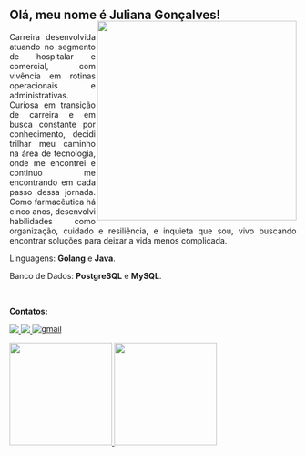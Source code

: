 ## Olá, meu nome é Juliana Gonçalves!

<img align="right" width="350px" style="margin-top:-20px" src=https://user-images.githubusercontent.com/93749428/230487511-41980192-be5e-4787-a083-70511034556a.png>

<p align="justify"> 
Carreira desenvolvida atuando no segmento de hospitalar e comercial, com vivência em rotinas operacionais e administrativas. Curiosa em transição de carreira e em busca constante por conhecimento, decidi trilhar meu caminho na área de tecnologia, onde me encontrei e continuo me encontrando em cada passo dessa jornada. Como farmacêutica há cinco anos, desenvolvi habilidades como organização, cuidado e resiliência, e inquieta que sou, vivo buscando encontrar soluções para deixar a vida menos complicada.
</p>

<p align="left">
Linguagens: <strong>Golang</strong> e <strong>Java</strong>.
</p>

<p align="left">
Banco de Dados: <strong>PostgreSQL</strong> e <strong>MySQL</strong>.
</p>
<br>

<p align="left">
<strong>Contatos:</strong>
</p>

<p align="left">
  <a href="https://www.instagram.com/juuwes/" alt="Instagram">
    <img src="https://img.shields.io/badge/-Instagram-DD0294?style=for-the-badge&logo=Instagram&logoColor=FFFFFF&link=https://www.instagram.com/juuwes/"/>
  </a>
  <a href="https://www.linkedin.com/in/contatosilvajuliana/" alt="Linkedin">
    <img src="https://img.shields.io/badge/-Linkedin-003CAD?style=for-the-badge&logo=Linkedin&logoColor=FFFFFF&link=https://www.linkedin.com/in/contatosilvajuliana/"/>
  </a>
  <a href="mailto:contatosilvajuliana@gmail.com" target="_blank">
<img src="https://img.shields.io/badge/Gmail-AF000C?style=for-the-badge&logo=gmail&logoColor=white" alt="gmail" style="vertical-align:top;">
</a>
</p>

<a href="https://github.com/juuwes">
  <img height="180em" src="https://github-readme-stats.vercel.app/api/top-langs/?username=juuwes&layout=compact&langs_count=7&theme=transparent"/>
<img height="180em" src="https://github-readme-stats.vercel.app/api?username=juuwes&show_icons=true&theme=transparent&include_all_commits=true&count_private=true"/>


